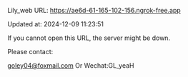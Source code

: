 Lily_web URL: https://ae6d-61-165-102-156.ngrok-free.app

Updated at: 2024-12-09 11:23:51

If you cannot open this URL, the server might be down.

Please contact: 

goley04@foxmail.com Or Wechat:GL_yeaH